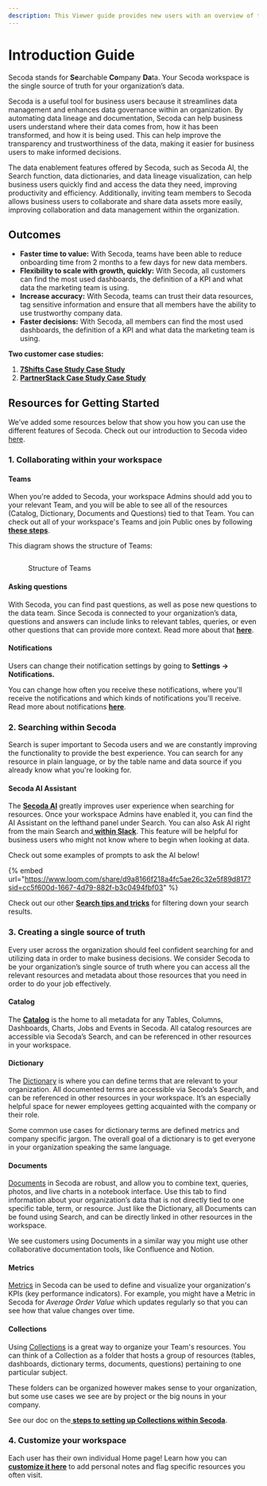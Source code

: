 ```yaml
---
description: This Viewer guide provides new users with an overview of the tool
---
```


# Introduction Guide

Secoda stands for **Se**archable **Co**mpany **Da**ta. Your Secoda workspace is the single source of truth for your organization’s data.

Secoda is a useful tool for business users because it streamlines data management and enhances data governance within an organization. By automating data lineage and documentation, Secoda can help business users understand where their data comes from, how it has been transformed, and how it is being used. This can help improve the transparency and trustworthiness of the data, making it easier for business users to make informed decisions.

The data enablement features offered by Secoda, such as Secoda AI, the Search function, data dictionaries, and data lineage visualization, can help business users quickly find and access the data they need, improving productivity and efficiency. Additionally, inviting team members to Secoda allows business users to collaborate and share data assets more easily, improving collaboration and data management within the organization.

## Outcomes

* **Faster time to value:** With Secoda, teams have been able to reduce onboarding time from 2 months to a few days for new data members.
* **Flexibility to scale with growth, quickly:** With Secoda, all customers can find the most used dashboards, the definition of a KPI and what data the marketing team is using.
* **Increase accuracy:** With Secoda, teams can trust their data resources, tag sensitive information and ensure that all members have the ability to use trustworthy company data.
* **Faster decisions:** With Secoda, all members can find the most used dashboards, the definition of a KPI and what data the marketing team is using.

**Two customer case studies:**

1. [**7Shifts Case Study Case Study**](https://www.secoda.co/customers/7shifts)
2. [**PartnerStack Case Study Case Study**](https://www.secoda.co/customers/partnerstack)

## Resources for Getting Started

We’ve added some resources below that show you how you can use the different features of Secoda. Check out our introduction to Secoda video [here](../../#video-resource-introduction-to-secoda).

### 1. Collaborating within your workspace

#### Teams

When you're added to Secoda, your workspace Admins should add you to your relevant Team, and you will be able to see all of the resources (Catalog, Dictionary, Documents and Questions) tied to that Team. You can check out all of your workspace's Teams and join Public ones by following [**these steps**](../../user-management/teams.md#joining-teams).

This diagram shows the structure of Teams:

<figure><img src="https://secoda-public-media-assets.s3.amazonaws.com/efcfd4f0-1f00-41e0-b04f-e406d4c26a8a.png" alt=""><figcaption><p>Structure of Teams</p></figcaption></figure>

#### **Asking questions**

With Secoda, you can find past questions, as well as pose new questions to the data team. Since Secoda is connected to your organization’s data, questions and answers can include links to relevant tables, queries, or even other questions that can provide more context. Read more about that [**here**](../../features/ask-questions-in-secoda.md).

#### Notifications

Users can change their notification settings by going to **Settings -> Notifications.**

You can change how often you receive these notifications, where you'll receive the notifications and which kinds of notifications you'll receive. Read more about notifications [**here**](../../features/notifications.md).

### 2. Searching within Secoda

Search is super important to Secoda users and we are constantly improving the functionality to provide the best experience. You can search for any resource in plain language, or by the table name and data source if you already know what you're looking for.

#### Secoda AI Assistant

The [**Secoda AI**](../../features/ai-assistant/) greatly improves user experience when searching for resources. Once your workspace Admins have enabled it, you can find the AI Assistant on the lefthand panel under Search. You can also Ask AI right from the main Search and[ **within Slack**](../../integrations/productivity-tools/slack-connection/slack-user-guide.md#secoda-ai-slackbot). This feature will be helpful for business users who might not know where to begin when looking at data.

Check out some examples of prompts to ask the AI below!

{% embed url="https://www.loom.com/share/d9a8166f218a4fc5ae26c32e5f89d817?sid=cc5f600d-1667-4d79-882f-b3c0494fbf03" %}

Check out our other [**Search tips and tricks**](../../features/search.md) for filtering down your search results.

### 3. **Creating a single source of truth**

Every user across the organization should feel confident searching for and utilizing data in order to make business decisions. We consider Secoda to be your organization’s single source of truth where you can access all the relevant resources and metadata about those resources that you need in order to do your job effectively.

#### Catalog

The [**Catalog**](../../features/catalog.md) is the home to all metadata for any Tables, Columns, Dashboards, Charts, Jobs and Events in Secoda. All catalog resources are accessible via Secoda’s Search, and can be referenced in other resources in your workspace.

#### **Dictionary**

The [Dictionary](../../features/glossary.md) is where you can define terms that are relevant to your organization. All documented terms are accessible via Secoda’s Search, and can be referenced in other resources in your workspace. It’s an especially helpful space for newer employees getting acquainted with the company or their role.

Some common use cases for dictionary terms are defined metrics and company specific jargon. The overall goal of a dictionary is to get everyone in your organization speaking the same language.

#### Documents

[Documents](../../features/documents/) in Secoda are robust, and allow you to combine text, queries, photos, and live charts in a notebook interface. Use this tab to find information about your organization’s data that is not directly tied to one specific table, term, or resource. Just like the Dictionary, all Documents can be found using Search, and can be directly linked in other resources in the workspace.

We see customers using Documents in a similar way you might use other collaborative documentation tools, like Confluence and Notion.

#### Metrics

[Metrics](../../features/metrics.md) in Secoda can be used to define and visualize your organization's KPIs (key performance indicators). For example, you might have a Metric in Secoda for _Average Order Value_ which updates regularly so that you can see how that value changes over time.

#### Collections

Using [Collections](../../features/collections-1.md) is a great way to organize your Team's resources. You can think of a Collection as a folder that hosts a group of resources (tables, dashboards, dictionary terms, documents, questions) pertaining to one particular subject.

These folders can be organized however makes sense to your organization, but some use cases we see are by project or the big nouns in your company.

See our doc on the[ **steps to setting up Collections within Secoda**](../../features/collections-1.md).

### 4. Customize your workspace

Each user has their own individual Home page! Learn how you can [**customize it here**](../../features/custom-homepage.md#personal-homepage) to add personal notes and flag specific resources you often visit.
